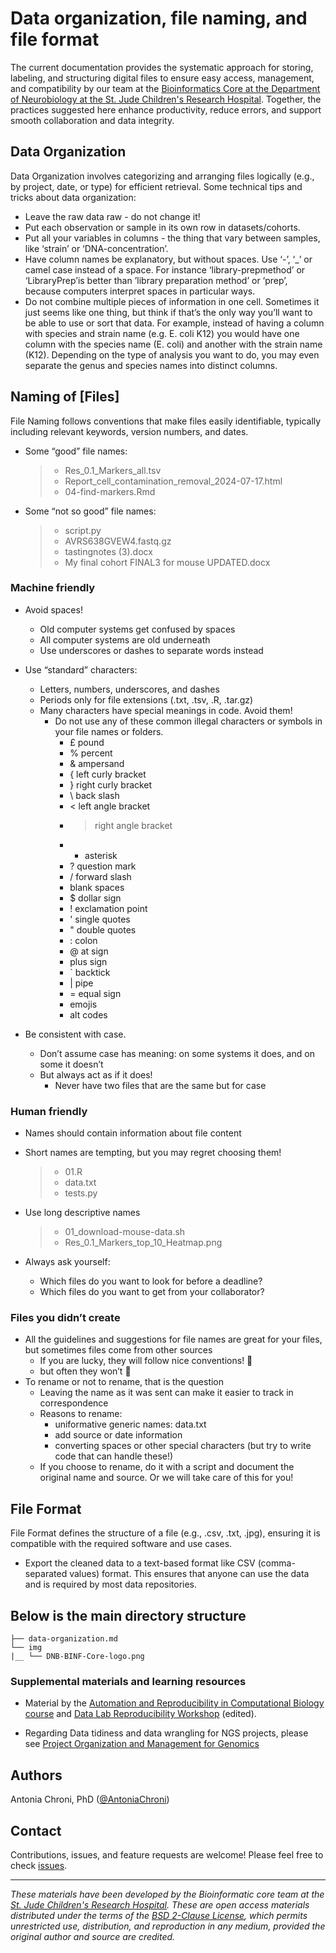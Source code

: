 # Data organization, file naming, and file format

The current documentation provides the systematic approach for storing, labeling, and structuring digital files to ensure easy access, management, and compatibility by our team at the [Bioinformatics Core at the Department of Neurobiology at the St. Jude Children's Research Hospital](https://www.stjude.org/research/departments/developmental-neurobiology/shared-resources/bioinformatic-core.html). Together, the practices suggested here enhance productivity, reduce errors, and support smooth collaboration and data integrity.


## Data Organization

Data Organization involves categorizing and arranging files logically (e.g., by project, date, or type) for efficient retrieval. Some technical tips and tricks about data organization:

- Leave the raw data raw - do not change it!
- Put each observation or sample in its own row in datasets/cohorts.
- Put all your variables in columns - the thing that vary between samples, like ‘strain’ or ‘DNA-concentration’.
- Have column names be explanatory, but without spaces. Use ‘-’, ‘_’ or camel case instead of a space. For instance ‘library-prepmethod’
or ‘LibraryPrep’is better than ’library preparation method’ or ‘prep’, because computers interpret spaces in particular ways.
- Do not combine multiple pieces of information in one cell. Sometimes it just seems like one thing, but think if that’s the only way
you’ll want to be able to use or sort that data. For example, instead of having a column with species and strain name (e.g. E. coli
K12) you would have one column with the species name (E. coli) and another with the strain name (K12). Depending on the type of
analysis you want to do, you may even separate the genus and species names into distinct columns.


## Naming of [Files]

File Naming follows conventions that make files easily identifiable, typically including relevant keywords, version numbers, and dates.

- Some “good” file names:
    > - Res_0.1_Markers_all.tsv
    > - Report_cell_contamination_removal_2024-07-17.html
    > - 04-find-markers.Rmd

- Some “not so good” file names:
    > - script.py
    > - AVRS638GVEW4.fastq.gz
    > - tastingnotes (3).docx
    > - My final cohort FINAL3 for mouse UPDATED.docx

### Machine friendly

- Avoid spaces!
  - Old computer systems get confused by spaces
  - All computer systems are old underneath
  - Use underscores or dashes to separate words instead

- Use “standard” characters:
  - Letters, numbers, underscores, and dashes
  - Periods only for file extensions (.txt, .tsv, .R, .tar.gz)
  - Many characters have special meanings in code. Avoid them!
      - Do not use any of these common illegal characters or symbols in your file names or folders.
        - £ pound
        - % percent
        - & ampersand
        - { left curly bracket
        - } right curly bracket
        - \ back slash
        - < left angle bracket
        - > right angle bracket
        - * asterisk
        - ? question mark
        - / forward slash
        - blank spaces
        - $ dollar sign
        - ! exclamation point
        - ' single quotes
        - " double quotes
        - : colon
        - @ at sign
        - plus sign
        - ` backtick
        - | pipe
        - = equal sign
        - emojis
        - alt codes

- Be consistent with case.
  - Don’t assume case has meaning: on some systems it does, and on some it doesn’t
  - But always act as if it does!
    - Never have two files that are the same but for case


### Human friendly

- Names should contain information about file content
- Short names are tempting, but you may regret choosing them!
    > - 01.R
    > - data.txt
    > - tests.py

- Use long descriptive names
    > - 01_download-mouse-data.sh
    > - Res_0.1_Markers_top_10_Heatmap.png

- Always ask yourself:
    - Which files do you want to look for before a deadline?
    - Which files do you want to get from your collaborator?

### Files you didn’t create

- All the guidelines and suggestions for file names are great for your files, but sometimes files come from other sources
    - If you are lucky, they will follow nice conventions! 🎉
    - but often they won’t 🫤
- To rename or not to rename, that is the question
    - Leaving the name as it was sent can make it easier to track in correspondence
    - Reasons to rename:
       - uniformative generic names: data.txt
       - add source or date information
       - converting spaces or other special characters (but try to write code that can handle these!)
    - If you choose to rename, do it with a script and document the original name and source. Or we will take care of this for you!


## File Format

File Format defines the structure of a file (e.g., .csv, .txt, .jpg), ensuring it is compatible with the required software and use cases.

  - Export the cleaned data to a text-based format like CSV (comma-separated values) format. This ensures that anyone can use the
data and is required by most data repositories.


## Below is the main directory structure 

```
├── data-organization.md
└── img
|__ └── DNB-BINF-Core-logo.png
```


### Supplemental materials and learning resources
* Material by the [Automation and Reproducibility in Computational Biology course](https://github.com/stjude-dnb-binfcore/trainings/tree/add-wiki-documentation/courses/Automation-Reproducibility-compbio) and [Data Lab Reproducibility Workshop](https://alexslemonade.github.io/reproducible-research/workshop-schedule.html) (edited).

* Regarding Data tidiness and data wrangling for NGS projects, please see [Project Organization and Management for Genomics](https://datacarpentry.org/organization-genomics/)


## Authors

Antonia Chroni, PhD ([@AntoniaChroni](https://github.com/AntoniaChroni))

## Contact

Contributions, issues, and feature requests are welcome! Please feel free to check [issues](https://github.com/stjude-dnb-binfcore/trainings/issues).

---

*These materials have been developed by the Bioinformatic core team at the [St. Jude Children's Research Hospital](https://www.stjude.org/). These are open access materials distributed under the terms of the [BSD 2-Clause License](https://opensource.org/license/bsd-2-clause), which permits unrestricted use, distribution, and reproduction in any medium, provided the original author and source are credited.*
